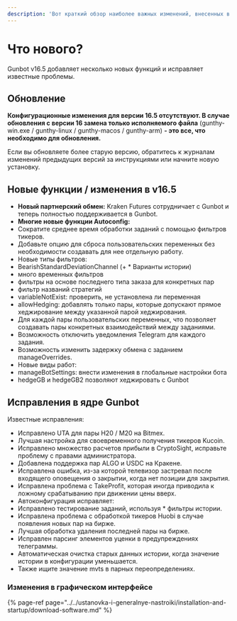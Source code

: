 ```yaml
---
description: 'Вот краткий обзор наиболее важных изменений, внесенных в Gunbot v16.5'
---
```


# Что нового?

Gunbot v16.5 добавляет несколько новых функций и исправляет известные проблемы.

## Обновление

**Конфигурационные изменения для версии 16.5 отсутствуют. В случае обновления с версии 16 замена только исполняемого файла** \(gunthy-win.exe / gunthy-linux / gunthy-macos / gunthy-arm\) **- это все, что необходимо для обновления.**

Если вы обновляете более старую версию, обратитесь к журналам изменений предыдущих версий за инструкциями или начните новую установку.

## Новые функции / изменения в v16.5

* **Новый партнерский обмен:** Kraken Futures сотрудничает с Gunbot и теперь полностью поддерживается в Gunbot. 
* **Многие новые функции Autoconfig:** 
* Сократите среднее время обработки заданий с помощью фильтров тикеров. 
* Добавьте опцию для сброса пользовательских переменных без необходимости создавать для нее отдельную работу. 
* Новые типы фильтров: 
* BearishStandardDeviationChannel \(+ \* Варианты истории\) 
* много временных фильтров 
* фильтры на основе последнего типа заказа для конкретных пар 
* фильтр названий стратегий 
* variableNotExist: проверить, не установлена ли переменная 
* allowHedging: добавлять только пары, которые допускают прямое хеджирование между указанной парой хеджирования.
* Для каждой пары пользовательских переменных, что позволяет создавать пары конкретных взаимодействий между заданиями. 
* Возможность отключить уведомления Telegram для каждого задания. 
* Возможность изменить задержку обмена с заданием manageOverrides. 
* Новые виды работ: 
* manageBotSettings: внести изменения в глобальные настройки бота 
* hedgeGB и hedgeGB2 позволяют хеджировать с Gunbot

## Исправления в ядре Gunbot

Известные исправления:

* Исправлено UTA для пары H20 / M20 на Bitmex. 
* Лучшая настройка для своевременного получения тикеров Kucoin. 
* Исправлено множество расчетов прибыли в CryptoSight, исправьте проблему с правами администратора. 
* Добавлена поддержка пар ALGO и USDC на Кракене. 
* Исправлена ошибка, из-за которой телевизор застревал после входящего оповещения о закрытии, когда нет позиции для закрытия. 
* Исправлена проблема с TakeProfit, которая иногда приводила к ложному срабатыванию при движении цены вверх. 
* Автоконфигурация исправляет: 
* Исправлено тестирование заданий, используя \* фильтры истории. 
* Исправлена проблема с обработкой тикеров Huobi в случае появления новых пар на бирже. 
* Лучшая обработка удаления последней пары на бирже. 
* Исправлен парсинг элементов уценки в предупреждениях телеграммы. 
* Автоматическая очистка старых данных истории, когда значение истории в конфигурации уменьшается. 
* Также ищите значение mvts в парных переопределениях.

### Изменения в графическом интерфейсе

{% page-ref page="../../ustanovka-i-generalnye-nastroiki/installation-and-startup/download-software.md" %}

